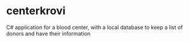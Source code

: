 # centerkrovi
 C# application for a blood center, with a local database to keep a list of donors and have their information
